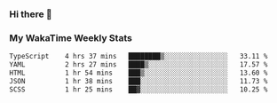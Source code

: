 ### Hi there 👋

<!--
**royschrauwen/royschrauwen** is a ✨ _special_ ✨ repository because its `README.md` (this file) appears on your GitHub profile.

Here are some ideas to get you started:

- 🔭 I’m currently working on ...
- 🌱 I’m currently learning ...
- 👯 I’m looking to collaborate on ...
- 🤔 I’m looking for help with ...
- 💬 Ask me about ...
- 📫 How to reach me: ...
- 😄 Pronouns: ...
- ⚡ Fun fact: ...
-->


### My WakaTime Weekly Stats
<!--START_SECTION:waka-->

```txt
TypeScript    4 hrs 37 mins   ████████▒░░░░░░░░░░░░░░░░   33.11 %
YAML          2 hrs 27 mins   ████▒░░░░░░░░░░░░░░░░░░░░   17.57 %
HTML          1 hr 54 mins    ███▒░░░░░░░░░░░░░░░░░░░░░   13.60 %
JSON          1 hr 38 mins    ███░░░░░░░░░░░░░░░░░░░░░░   11.73 %
SCSS          1 hr 25 mins    ██▓░░░░░░░░░░░░░░░░░░░░░░   10.25 %
```

<!--END_SECTION:waka-->
